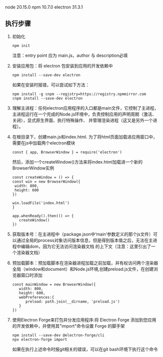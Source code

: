 node 20.15.0
npm 10.7.0
electron 31.3.1

## 执行步骤

1. 初始化

   ```
   npm init
   ```

   注意：entry point 应为 main.js，author 与 description必填

2. 安装应用包：将 electron 包安装到应用的开发依赖中

   ```
   npm install --save-dev electron
   ```

   如果在安装时报错，可以尝试如下方法：

   ```
   npm install -g cnpm --registry=https://registry.npmmirror.com
   cnpm install --save-dev electron
   ```

3. 理解主进程：任何electron应用程序的入口都是main文件，它控制了主进程，主进程运行在一个完成的Node.js环境中，负责控制应用的声明周期（激活、关闭），显式原生界面、执行特殊操作、
并管理渲染进程（这又是另外一个进程）。

4. 在根目录下，创建main.js和index.html. 为了将html页面加载进应用窗口中，需要在js中加载两个electron模块

   ```
   const { app, BrowserWindow } = require('electron')
   ```

   然后，添加一个createWindow()方法来将index.html加载进一个新的BrowserWindow实例

   ```
   const createWindow = () => {
   const win = new BrowserWindow({
    width: 800,
    height: 600
   })

   win.loadFile('index.html')
   }

   app.whenReady().then(() => {
      createWindow()
   })
   ```

5. 获取版本号：在主进程中（package.json中‘main’参数定义的那个js文件）可以通过全局的process对象访问版本信息，但是得到版本值之后，无法在主进程中编辑dom，因为它无法访问渲染器文档
的上下文（注意：这里引出了一个渲染器文档）

6. 预加载脚本：预加载脚本在渲染器进程加载之前加载，并有权访问两个渲染器全局（window和document）和Node.js环境,创建preload.js文件，在创建浏览器窗口时添加

   ```
   const mainWindow = new BrowserWindow({
      width: 800,
      height: 600,
      webPreferences:{
         preload: path.join(__dirname, 'preload.js')
      }
   })
   ```

7. 使用Electron Forge来打包并分发应用程序:将 Electron Forge 添加到您应用的开发依赖中，并使用其"import"命令设置 Forge 的脚手架

   ```
   npm install --save-dev @electron-forge/cli
   npx electron-forge import
   ```

   如果在执行上述命令时报git相关的错误，可以在git bash环境下执行这个命令



